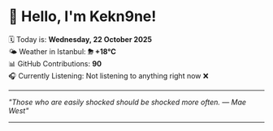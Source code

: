 # 👋 Hello, I'm Kekn9ne!

🗓️ Today is: **Wednesday, 22 October 2025**  
🌤️ Weather in Istanbul: **⛈   +18°C**  
📊 GitHub Contributions: **90**  
🎧 Currently Listening: Not listening to anything right now ❌

---

_"Those who are easily shocked should be shocked more often. — *Mae West*"_

---
